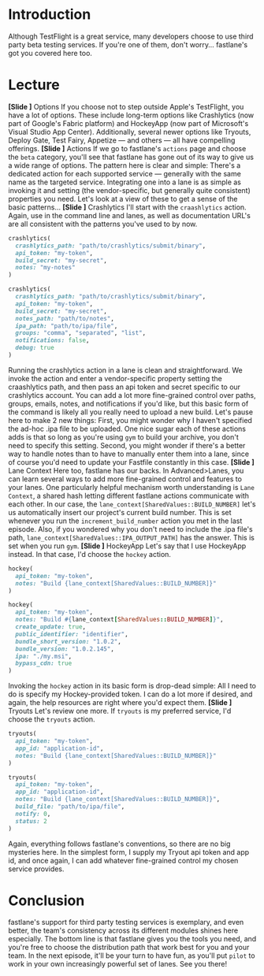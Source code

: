 # Introduction
Although TestFlight is a great service, many developers choose to use third party beta testing services. If you're one of them, don't worry… fastlane's got you covered here too.
# Lecture
**[Slide ]** Options
If you choose not to step outside Apple's TestFlight, you have a lot of options. These include long-term options like Crashlytics (now part of Google's Fabric platform) and HockeyApp (now part of Microsoft's Visual Studio App Center). Additionally, several newer options like Tryouts, Deploy Gate, Test Fairy, Appetize — and others — all have compelling offerings. 
**[Slide ]** Actions
If we go to fastlane's `actions` page and choose the `beta` category, you'll see that fastlane has gone out of its way to give us a wide range of options. The pattern here is clear and simple: There's a dedicated action for each supported service — generally with the same name as the targeted service. Integrating one into a lane is as simple as invoking it and setting (the vendor-specific, but generally quite consistent) properties you need.
Let's look at a view of these to get a sense of the basic patterns…
**[Slide ]** Crashlytics
I'll start with the `craashlytics` action. Again, use in the command line and lanes, as well as documentation URL's are all consistent with the patterns you've used to by now. 
```ruby
crashlytics(
  crashlytics_path: "path/to/crashlytics/submit/binary", 
  api_token: "my-token",
  build_secret: "my-secret",
  notes: "my-notes"
)
```

```ruby
crashlytics(
  crashlytics_path: "path/to/crashlytics/submit/binary", 
  api_token: "my-token",
  build_secret: "my-secret",
  notes_path: "path/to/notes",
  ipa_path: "path/to/ipa/file",
  groups: "comma", "separated", "list",
  notifications: false,
  debug: true
)
```
Running the crashlytics action in a lane is clean and straightforward. We invoke the action and enter a vendor-specific property setting the craashlytics path, and then pass an api token and secret specific to our crashlytics account. You can add a lot more fine-grained control over paths, groups, emails, notes, and notifications if you'd like, but this basic form of the command is likely all you really need to upload a new build.
Let's pause here to make 2 new things: 
First, you might wonder why I haven't specified the ad-hoc .ipa file to be uploaded. One nice sugar each of these actions adds is that so long as you're using `gym` to build your archive, you don't need to specify this setting. 
Second, you might wonder if there's a better way to handle notes than to have to manually enter them into a lane, since of course you'd need to update your Fastfile constantly in this case. 
**[Slide ]** Lane Context
Here too, fastlane has our backs. In Advanced\>Lanes, you can learn several ways to add more fine-grained control and features to your lanes. One particularly helpful mechanism worth understanding is `Lane Context`, a shared hash letting different fastlane actions communicate with each other. In our case, the `lane_context[SharedValues::BUILD_NUMBER]` let's us automatically insert our project's current build number. This is set whenever you run the `increment_build_number` action you met in the last episode. 
Also, if you wondered why you don't need to include the .ipa file's path, `lane_context[SharedValues::IPA_OUTPUT_PATH]` has the answer. This is set when you run `gym`.
**[Slide ]** HockeyApp
Let's say that I use HockeyApp instead. In that case, I'd choose the `hockey` action. 
```ruby
hockey(
  api_token: "my-token",
  notes: "Build {lane_context[SharedValues::BUILD_NUMBER]}"
)
```

```ruby
hockey(
  api_token: "my-token",
  notes: "Build #{lane_context[SharedValues::BUILD_NUMBER]}",
  create_update: true,
  public_identifier: "identifier",
  bundle_short_version: "1.0.2",
  bundle_version: "1.0.2.145",
  ipa: "./my.msi",
  bypass_cdn: true
)
```
Invoking the `hockey` action in its basic form is drop-dead simple: All I need to do is specify my Hockey-provided token. I can do a lot more if desired, and again, the help resources are right where you'd expect them.
**[Slide ]** Tryouts
Let's review one more. If `tryouts` is my preferred service, I'd choose the `tryouts` action.
```ruby
tryouts(
  api_token: "my-token",
  app_id: "application-id",
  notes: "Build {lane_context[SharedValues::BUILD_NUMBER]}"
)
```

```ruby
tryouts(
  api_token: "my-token",
  app_id: "application-id",
  notes: "Build {lane_context[SharedValues::BUILD_NUMBER]}",
  build_file: "path/to/ipa/file",
  notify: 0,
  status: 2
)
```
Again, everything follows fastlane's conventions, so there are no big mysteries here. In the simplest form, I supply my Tryout api token and app id, and once again, I can add whatever fine-grained control my chosen service provides.
# Conclusion
fastlane's support for third party testing services is exemplary, and even better, the team's consistency across its different modules shines here especially. The bottom line is that fastlane gives you the tools you need, and you're free to choose the distribution path that work best for you and your team.
In the next episode, it'll be your turn to have fun, as you'll put `pilot` to work in your own increasingly powerful set of lanes. See you there!
